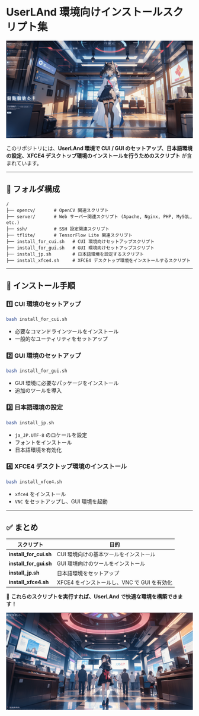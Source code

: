 # UserLAnd 環境向けインストールスクリプト集

![タイトル画像](readme/header.png)

このリポジトリには、**UserLAnd 環境で CUI / GUI のセットアップ、日本語環境の設定、XFCE4 デスクトップ環境のインストールを行うためのスクリプト** が含まれています。

---

## 📌 フォルダ構成

```
/
├── opencv/       # OpenCV 関連スクリプト
├── server/       # Web サーバー関連スクリプト (Apache, Nginx, PHP, MySQL, etc.)
├── ssh/          # SSH 設定関連スクリプト
├── tflite/       # TensorFlow Lite 関連スクリプト
├── install_for_cui.sh   # CUI 環境向けセットアップスクリプト
├── install_for_gui.sh   # GUI 環境向けセットアップスクリプト
├── install_jp.sh        # 日本語環境を設定するスクリプト
├── install_xfce4.sh     # XFCE4 デスクトップ環境をインストールするスクリプト
```

---

## 🚀 **インストール手順**

### **1️⃣ CUI 環境のセットアップ**
```bash
bash install_for_cui.sh
```
- 必要なコマンドラインツールをインストール
- 一般的なユーティリティをセットアップ

### **2️⃣ GUI 環境のセットアップ**
```bash
bash install_for_gui.sh
```
- GUI 環境に必要なパッケージをインストール
- 追加のツールを導入

### **3️⃣ 日本語環境の設定**
```bash
bash install_jp.sh
```
- `ja_JP.UTF-8` のロケールを設定
- フォントをインストール
- 日本語環境を有効化

### **4️⃣ XFCE4 デスクトップ環境のインストール**
```bash
bash install_xfce4.sh
```
- `xfce4` をインストール
- `VNC` をセットアップし、GUI 環境を起動

---

## ✅ **まとめ**

| スクリプト | 目的 |
|------------|------|
| **install_for_cui.sh** | CUI 環境向けの基本ツールをインストール |
| **install_for_gui.sh** | GUI 環境向けのツールをインストール |
| **install_jp.sh** | 日本語環境をセットアップ |
| **install_xfce4.sh** | XFCE4 をインストールし、VNC で GUI を有効化 |

🚀 **これらのスクリプトを実行すれば、UserLAnd で快適な環境を構築できます！**

![タイトル画像](readme/footer.png)
